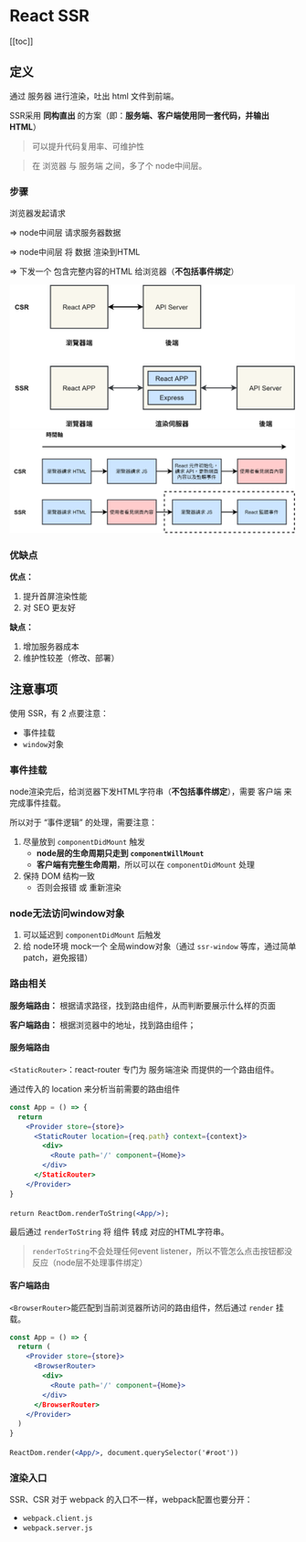 # React SSR

[[toc]]

<!-- 
## 传统的CSR
### 步骤

浏览器发起请求

=> 服务器返回HTML文件

=> 解析HTML，并加载、执行其中的 JS，通过 JS 渲染页面

=> JS 完成事件绑定。 -->

## 定义
通过 服务器 进行渲染，吐出 html 文件到前端。

SSR采用 **同构直出** 的方案（即：**服务端、客户端使用同一套代码，并输出HTML**）
> 可以提升代码复用率、可维护性

> 在 浏览器 与 服务端 之间，多了个 node中间层。

### 步骤
浏览器发起请求

=> node中间层 请求服务器数据

=> node中间层 将 数据 渲染到HTML

=> 下发一个 包含完整内容的HTML 给浏览器（**不包括事件绑定**）

<img src="./img/csr-ssr.png" width="500px" />

<img src="./img/csr-ssr-2.png" width="500px" />

### 优缺点
**优点：**
1. 提升首屏渲染性能
2. 对 SEO 更友好

**缺点：**
1. 增加服务器成本
2. 维护性较差（修改、部署）


## 注意事项
使用 SSR，有 2 点要注意：
 - 事件挂载
 - `window`对象

### 事件挂载
node渲染完后，给浏览器下发HTML字符串（**不包括事件绑定**），需要 客户端 来完成事件挂载。

所以对于 “事件逻辑” 的处理，需要注意：
 1. 尽量放到 `componentDidMount` 触发
    - **node层的生命周期只走到 `componentWillMount`**
    - **客户端有完整生命周期**，所以可以在 `componentDidMount` 处理
 2. 保持 DOM 结构一致
    - 否则会报错 或 重新渲染

### node无法访问window对象
 1. 可以延迟到 `componentDidMount` 后触发
 2. 给 node环境 mock一个 全局window对象（通过 `ssr-window` 等库，通过简单patch，避免报错）



### 路由相关
**服务端路由：** 根据请求路径，找到路由组件，从而判断要展示什么样的页面

**客户端路由：** 根据浏览器中的地址，找到路由组件；

#### 服务端路由
`<StaticRouter>`：react-router 专门为 服务端渲染 而提供的一个路由组件。

通过传入的 location 来分析当前需要的路由组件

```jsx
const App = () => {
  return 
    <Provider store={store}>
      <StaticRouter location={req.path} context={context}>
        <div>
          <Route path='/' component={Home}>
        </div>
      </StaticRouter>
    </Provider>
}

return ReactDom.renderToString(<App/>);
```
最后通过 `renderToString` 将 组件 转成 对应的HTML字符串。
> `renderToString`不会处理任何event listener，所以不管怎么点击按钮都没反应（node层不处理事件绑定）

#### 客户端路由
`<BrowserRouter>`能匹配到当前浏览器所访问的路由组件，然后通过 `render` 挂载。
```jsx
const App = () => {
  return (
    <Provider store={store}>
      <BrowserRouter>
        <div>
          <Route path='/' component={Home}>
  		</div>
      </BrowserRouter>
    </Provider>
  )
}

ReactDom.render(<App/>, document.querySelector('#root'))
```
### 渲染入口
SSR、CSR 对于 webpack 的入口不一样，webpack配置也要分开：
 - `webpack.client.js`
 - `webpack.server.js`
